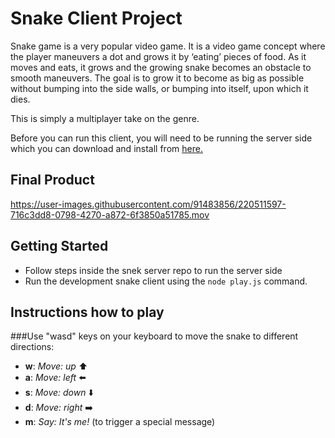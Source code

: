 # Snake Client Project

Snake game is a very popular video game. It is a video game concept where the player maneuvers a dot and grows it by ‘eating’ pieces of food. As it moves and eats, it grows and the growing snake becomes an obstacle to smooth maneuvers. The goal is to grow it to become as big as possible without bumping into the side walls, or bumping into itself, upon which it dies.

This is simply a multiplayer take on the genre.

Before you can run this client, you will need to be running the server side which you can download and install from [here.](https://github.com/taniarascia/snek) 

## Final Product





https://user-images.githubusercontent.com/91483856/220511597-716c3dd8-0798-4270-a872-6f3850a51785.mov







## Getting Started

- Follow steps inside the snek server repo to run the server side
- Run the development snake client using the `node play.js` command.

#### 
## Instructions how to play
###Use "wasd" keys on your keyboard to move the snake to different directions:

- **w**: *Move: up* :arrow_up:
- **a**: *Move: left* :arrow_left:
- **s**: *Move: down* :arrow_down:
- **d**: *Move: right* :arrow_right:
- **m**: *Say: It's me!* (to trigger a special message) 
